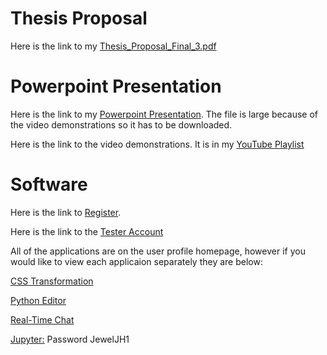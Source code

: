 # Thesis Proposal

Here is the link to my [Thesis_Proposal_Final_3.pdf](https://github.com/indiajacksonphd/Prospectus/files/10045254/Thesis_Proposal_Final_3.pdf)

# Powerpoint Presentation

Here is the link to my [Powerpoint Presentation](https://lgphycloudlogs1.s3.amazonaws.com/Prospectus.pptx). The file is large because of the video demonstrations so it has to be downloaded.

Here is the link to the video demonstrations. It is in my [YouTube Playlist](https://youtube.com/playlist?list=PL-T0I3fxOcvVJBNP93d7mB2vLIDHOti3b)

# Software

Here is the link to [Register](https://www.lgphy.com/Prospectus/register). 

Here is the link to the [Tester Account](https://www.lgphy.com/Prospectus/profile)


All of the applications are on the user profile homepage, however if you would like to view each applicaion separately they are below:

[CSS Transformation](https://www.lgphy.com/Prospectus/cdaw)

[Python Editor](https://www.lgphy.com/Prospectus/editor)

[Real-Time Chat](https://www.lgphy.com/Prospectus/webSocket3)

[Jupyter:](http://jupyter.lgphy.com) Password JewelJH1
